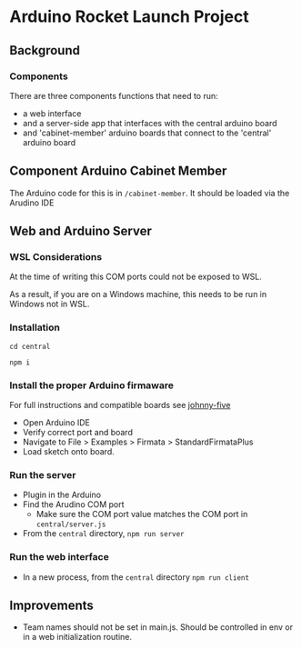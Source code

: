 # Arduino Rocket Launch Project
## Background
### Components
There are three components functions that need to run:
- a web interface
- and a server-side app that interfaces with the central arduino board
- and 'cabinet-member' arduino boards that connect to the 'central' arduino board

## Component Arduino Cabinet Member
The Arduino code for this is in `/cabinet-member`. It should be loaded via the Arudino IDE

## Web and Arduino Server
### WSL Considerations
At the time of writing this COM ports could not be exposed to WSL.

As a result, if you are on a Windows machine, this needs to be run in Windows not in WSL.

### Installation
`cd central`

`npm i`

### Install the proper Arduino firmaware
For full instructions and compatible boards see [johnny-five](https://github.com/rwaldron/johnny-five/wiki/Getting-Started)

- Open Arduino IDE
- Verify correct port and board
- Navigate to File > Examples > Firmata > StandardFirmataPlus
- Load sketch onto board.

### Run the server
- Plugin in the Arduino
- Find the Arudino COM port
  - Make sure the COM port value matches the COM port in `central/server.js`
- From the `central` directory,
`npm run server`

### Run the web interface
- In a new process, from the `central` directory `npm run client`


## Improvements
- Team names should not be set in main.js. Should be controlled in env or in a web initialization routine.